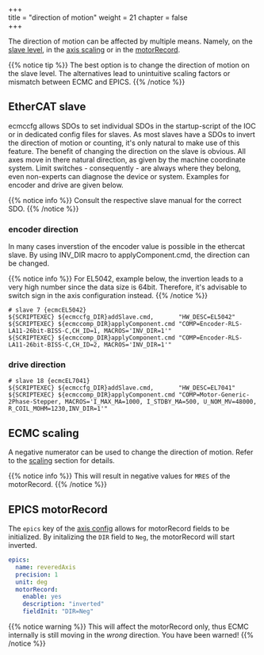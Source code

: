 +++  
title = "direction of motion"
weight = 21
chapter = false  
+++

The direction of motion can be affected by multiple means.
Namely, on the [slave level](#ethercat-slave), in the [axis scaling](#ecmc-scaling) or in the [motorRecord](#epics-motorrecord).

{{% notice tip %}}
The best option is to change the direction of motion on the slave level. The alternatives lead to unintuitive scaling factors or mismatch between ECMC and EPICS.
{{% /notice %}}

## EtherCAT slave

ecmccfg allows SDOs to set individual SDOs in the startup-script of the IOC or in dedicated config files for slaves.
As most slaves have a SDOs to invert the direction of motion or counting, it's only natural to make use of this feature.
The benefit of changing the direction on the slave is obvious.
All axes move in there natural direction, as given by the machine coordinate system.
Limit switches - consequently - are always where they belong, even non-experts can diagnose the device or system.
Examples for encoder and drive are given below.

{{% notice info %}}
Consult the respective slave manual for the correct SDO.
{{% /notice %}}

### encoder direction

In many cases inverstion of the encoder value is possible in the ethercat slave. 
By using INV_DIR macro to applyComponent.cmd, the direction can be changed.

{{% notice info %}}
For EL5042, example below, the invertion leads to a very high number since the data size is 64bit. Therefore, it's advisable to switch sign in the axis configuration instead.
{{% /notice %}}

```shell
# slave 7 {ecmcEL5042}
${SCRIPTEXEC} ${ecmccfg_DIR}addSlave.cmd,       "HW_DESC=EL5042"
${SCRIPTEXEC} ${ecmccomp_DIR}applyComponent.cmd "COMP=Encoder-RLS-LA11-26bit-BISS-C,CH_ID=1, MACROS='INV_DIR=1'"
${SCRIPTEXEC} ${ecmccomp_DIR}applyComponent.cmd "COMP=Encoder-RLS-LA11-26bit-BISS-C,CH_ID=2, MACROS='INV_DIR=1'"
```

### drive direction
```shell
# slave 18 {ecmcEL7041}
${SCRIPTEXEC} ${ecmccfg_DIR}addSlave.cmd,       "HW_DESC=EL7041"
${SCRIPTEXEC} ${ecmccomp_DIR}applyComponent.cmd "COMP=Motor-Generic-2Phase-Stepper, MACROS='I_MAX_MA=1000, I_STDBY_MA=500, U_NOM_MV=48000, R_COIL_MOHM=1230,INV_DIR=1'"
```

## ECMC scaling

A negative numerator can be used to change the direction of motion.
Refer to the [scaling](../scaling) section for details.

{{% notice info %}}
This will result in negative values for `MRES` of the motorRecord.
{{% /notice %}}

## EPICS motorRecord

The `epics` key of the [axis config](../axisyaml) allows for motorRecord fields to be initialized.
By initalizing the `DIR` field to `Neg`, the motorRecord will start inverted.

```yaml
epics:
  name: reveredAxis
  precision: 1
  unit: deg
  motorRecord:
    enable: yes
    description: "inverted"
    fieldInit: "DIR=Neg"
```

{{% notice warning %}}
This will affect the motorRecord only, thus ECMC internally is still moving in the _wrong_ direction. You have been warned!
{{% /notice %}}